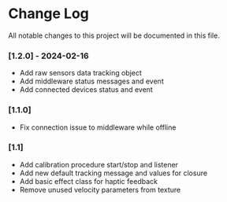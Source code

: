 
# Change Log
All notable changes to this project will be documented in this file.
 
### [1.2.0] - 2024-02-16
* Add raw sensors data tracking object
* Add middleware status messages and event
* Add connected devices status and event

### [1.1.0]
* Fix connection issue to middleware while offline

### [1.1]
* Add calibration procedure start/stop and listener
* Add new default tracking message and values for closure
* Add basic effect class for haptic feedback
* Remove unused velocity parameters from texture
